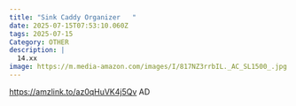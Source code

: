 ```yaml
---
title: "Sink Caddy Organizer   "
date: 2025-07-15T07:53:10.060Z
tags: 2025-07-15
Category: OTHER
description: |
  14.xx
image: https://m.media-amazon.com/images/I/817NZ3rrbIL._AC_SL1500_.jpg
---
```

https://amzlink.to/az0qHuVK4j5Qv
AD